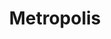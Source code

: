 ---
layout: post
title: Metropolis
director: Fritz Lang
year: 1927
cover: https://images.mubicdn.net/images/film/1507/cache-47689-1628510334/image-w1280.jpg
imdb_id: tt0017136
---